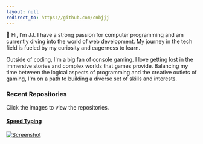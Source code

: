 ```yaml
---
layout: null
redirect_to: https://github.com/cnbjjj
---
```

👋 Hi, I’m JJ. I have a strong passion for computer programming and am currently diving into the world of web development. My journey in the tech field is fueled by my curiosity and eagerness to learn.

Outside of coding, I'm a big fan of console gaming. I love getting lost in the immersive stories and complex worlds that games provide. Balancing my time between the logical aspects of programming and the creative outlets of gaming, I'm on a path to building a diverse set of skills and interests.

### Recent Repositories

Click the images to view the repositories.

#### [Speed Typing](https://github.com/cnbjjj/practice-typing-game)
[![Screenshot](https://github.com/cnbjjj/practice-typing-game/blob/main/assets/img/screenshot.png?raw=true
)](https://github.com/cnbjjj/practice-typing-game)
